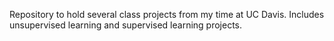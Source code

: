 Repository to hold several class projects from my time at UC Davis. Includes unsupervised learning and supervised learning projects. 
